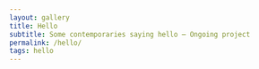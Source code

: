 ```yaml
---
layout: gallery
title: Hello
subtitle: Some contemporaries saying hello – Ongoing project
permalink: /hello/
tags: hello
---
```

